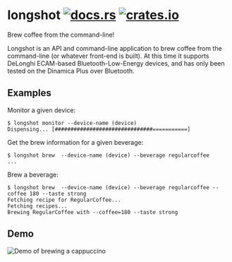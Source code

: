 # longshot [![docs.rs](https://docs.rs/longshot/badge.svg)](https://docs.rs/longshot) [![crates.io](https://img.shields.io/crates/v/longshot.svg)](https://crates.io/crates/longshot)

Brew coffee from the command-line!

Longshot is an API and command-line application to brew coffee from the command-line (or whatever
front-end is built). At this time it supports DeLonghi ECAM-based Bluetooth-Low-Energy devices, and has only been tested on the
Dinamica Plus over Bluetooth.

## Examples

Monitor a given device:
```
$ longshot monitor --device-name (device)
Dispensing... [###############################===========]
```
Get the brew information for a given beverage:

```
$ longshot brew  --device-name (device) --beverage regularcoffee
...
```

Brew a beverage:

```
$ longshot brew  --device-name (device) --beverage regularcoffee --coffee 180 --taste strong
Fetching recipe for RegularCoffee...
Fetching recipes...
Brewing RegularCoffee with --coffee=180 --taste strong
```
## Demo

![Demo of brewing a cappuccino](https://user-images.githubusercontent.com/512240/200137316-a09304e8-b34a-41ff-a847-af71af521ef8.gif)
